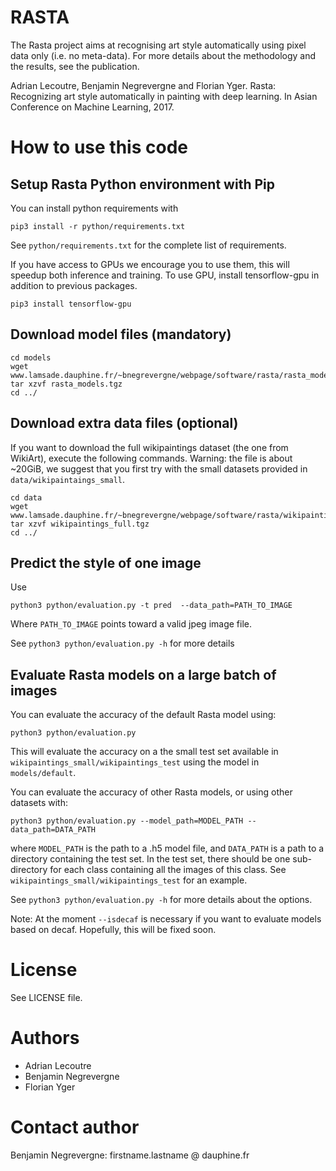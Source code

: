 # RASTA

The Rasta project aims at recognising art style automatically using pixel data only (i.e. no meta-data). For more details about the methodology and the results, see the publication.

Adrian Lecoutre, Benjamin Negrevergne and Florian Yger. Rasta: Recognizing art style automatically in painting with deep learning. In Asian Conference on Machine Learning, 2017.

# How to use this code

## Setup Rasta Python environment with Pip

You can install  python requirements with

    pip3 install -r python/requirements.txt

See `python/requirements.txt` for the complete list of requirements.

If you have access to GPUs  we encourage you to use them, this will speedup both inference and training. To use GPU, install tensorflow-gpu in addition to previous packages.

    pip3 install tensorflow-gpu


## Download model files (mandatory)

    cd models
    wget www.lamsade.dauphine.fr/~bnegrevergne/webpage/software/rasta/rasta_models.tgz
    tar xzvf rasta_models.tgz
    cd ../

## Download extra data files (optional)

   If you want to download the full wikipaintings dataset (the one from WikiArt), execute the following commands. Warning: the file is about ~20GiB, we suggest that you first try with the small datasets provided in `data/wikipaintaings_small`.

    cd data
    wget www.lamsade.dauphine.fr/~bnegrevergne/webpage/software/rasta/wikipaintings_full.tgz
    tar xzvf wikipaintings_full.tgz
    cd ../

## Predict the style of one image

Use

    python3 python/evaluation.py -t pred  --data_path=PATH_TO_IMAGE

Where `PATH_TO_IMAGE` points toward a valid jpeg image file.

See `python3 python/evaluation.py -h` for more details 

## Evaluate Rasta models on a large batch of images

You can evaluate the accuracy of the default Rasta model using:

    python3 python/evaluation.py

This will evaluate the accuracy on a the small test set available in `wikipaintings_small/wikipaintings_test` using the model in `models/default`.

You can evaluate the accuracy of other Rasta models, or using other datasets with:

    python3 python/evaluation.py --model_path=MODEL_PATH --data_path=DATA_PATH

where `MODEL_PATH` is the path to a .h5 model file, and  `DATA_PATH` is a path to a directory containing the test set. In the test set, there should be one sub-directory for each class containing all the images of this class. See `wikipaintings_small/wikipaintings_test` for an example. 


See `python3 python/evaluation.py -h` for more details about the options.

Note: At the moment `--isdecaf` is necessary if you want to evaluate models based on decaf. Hopefully, this will be fixed soon. 

# License

See LICENSE file.

# Authors

- Adrian Lecoutre
- Benjamin Negrevergne
- Florian Yger

# Contact author

Benjamin Negrevergne: firstname.lastname @ dauphine.fr


